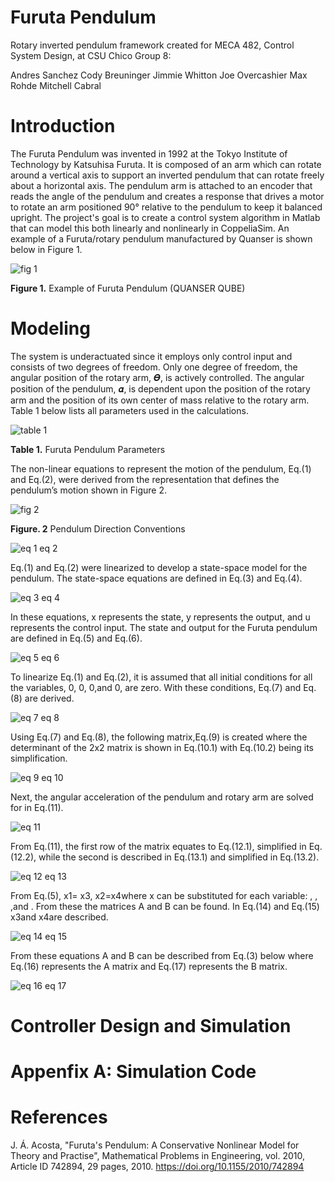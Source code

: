 # Furuta Pendulum
Rotary inverted pendulum framework created for MECA 482, Control System Design, at CSU Chico
Group 8:

Andres Sanchez
Cody Breuninger
Jimmie Whitton
Joe Overcashier
Max Rohde
Mitchell Cabral

# **Introduction**

The Furuta Pendulum was invented in 1992 at the Tokyo Institute of Technology by Katsuhisa Furuta. It is composed of an arm which can rotate around a vertical axis to support an 
inverted pendulum that can rotate freely about a horizontal axis. The pendulum arm is attached to an encoder that reads the angle of the pendulum and creates a response that 
drives a motor to rotate an arm positioned 90° relative to the pendulum to keep it balanced upright. The project's goal is to create a control system algorithm in Matlab that can 
model this both linearly and nonlinearly in CoppeliaSim. An example of a Furuta/rotary pendulum manufactured by Quanser is shown below in Figure 1.

![fig 1](https://user-images.githubusercontent.com/84546893/119276584-c7d23a80-bbcf-11eb-8dbb-872fc528ce85.png)

**Figure 1.** Example of Furuta Pendulum (QUANSER QUBE)

# **Modeling**

The system is underactuated since it employs only control input and consists of two degrees of freedom. Only one degree of freedom, the angular position of the rotary arm, 𝜭, is actively controlled. The angular position of the pendulum, 𝜶, is dependent upon the position of the rotary arm and the position of its own center of mass relative to the rotary arm. Table 1 below lists all parameters used in the calculations.

![table 1](https://user-images.githubusercontent.com/84546893/119276655-20093c80-bbd0-11eb-97a4-9fb43ccccc0d.png)

**Table 1.** Furuta Pendulum Parameters

The non-linear equations to represent the motion of the pendulum, Eq.(1) and Eq.(2), were derived from the representation that defines the pendulum’s motion shown in Figure 2.

![fig 2](https://user-images.githubusercontent.com/84546893/119276700-66f73200-bbd0-11eb-9581-d03918bab300.png)

**Figure. 2** Pendulum Direction Conventions

![eq 1 eq 2](https://user-images.githubusercontent.com/84546893/119276696-61015100-bbd0-11eb-9c57-1db25746f288.png)

Eq.(1) and Eq.(2) were linearized to develop a state-space model for the pendulum. The state-space equations are defined in Eq.(3) and Eq.(4).

![eq 3 eq 4](https://user-images.githubusercontent.com/84546893/119276749-afaeeb00-bbd0-11eb-8b05-4f82e3e8e89a.png)

In these equations, x represents the state, y represents the output, and u represents the control input. The state and output for the Furuta pendulum are defined in Eq.(5) and Eq.(6).

![eq 5 eq 6](https://user-images.githubusercontent.com/84546893/119276790-e422a700-bbd0-11eb-8e15-1392640b17b1.png)

To linearize Eq.(1) and Eq.(2), it is assumed that all initial conditions for all the variables, 0, 0, 0,and 0, are zero. With these conditions, Eq.(7) and Eq.(8) are derived.

![eq 7 eq 8](https://user-images.githubusercontent.com/84546893/119276816-0b797400-bbd1-11eb-998f-890dc13b3e73.png)

Using Eq.(7) and Eq.(8), the following matrix,Eq.(9) is created where the determinant of the 2x2 matrix is shown in Eq.(10.1) with Eq.(10.2) being its simplification. 

![eq 9 eq 10](https://user-images.githubusercontent.com/84546893/119276837-28ae4280-bbd1-11eb-9f8b-cc0399337ea7.png)

Next, the angular acceleration of the pendulum and rotary arm are solved for in Eq.(11).

![eq 11](https://user-images.githubusercontent.com/84546893/119276849-349a0480-bbd1-11eb-8bf3-24dbe5fdc262.png)

From Eq.(11), the first row of the matrix equates to Eq.(12.1), simplified in Eq.(12.2), while the second is described in Eq.(13.1) and simplified in Eq.(13.2).

![eq 12 eq 13](https://user-images.githubusercontent.com/84546893/119276877-5a270e00-bbd1-11eb-83c3-04c572ab4f45.png)

From Eq.(5),  x1= x3,  x2=x4where x can be substituted for each variable: , ,  ,and  . From these the matrices A and B can be found. In Eq.(14) and Eq.(15)  x3and  x4are described.

![eq 14 eq 15](https://user-images.githubusercontent.com/84546893/119276911-86428f00-bbd1-11eb-9710-dbecc135b3e6.png)

From these equations A and B can be described from Eq.(3) below where Eq.(16) represents the A matrix and Eq.(17) represents the B matrix.

![eq 16 eq 17](https://user-images.githubusercontent.com/84546893/119276918-8e9aca00-bbd1-11eb-839b-49d308a076de.png)

# Controller Design and Simulation

# Appenfix A: Simulation Code

# References

J. Á. Acosta, "Furuta's Pendulum: A Conservative Nonlinear Model for Theory and Practise", Mathematical Problems in Engineering, vol. 2010, Article ID 742894, 29 pages, 2010. https://doi.org/10.1155/2010/742894



